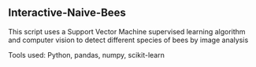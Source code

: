 ## Interactive-Naive-Bees

This script uses a Support Vector Machine supervised learning algorithm and computer vision to detect different species of bees by image analysis    

Tools used:
Python, pandas, numpy, scikit-learn 

